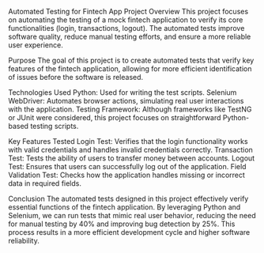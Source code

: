 Automated Testing for Fintech App
Project Overview
This project focuses on automating the testing of a mock fintech application to verify its core functionalities (login, transactions, logout). 
The automated tests improve software quality, reduce manual testing efforts, and ensure a more reliable user experience.

Purpose
The goal of this project is to create automated tests that verify key features of the fintech application, allowing for more efficient identification of issues before the software is released.

Technologies Used
Python: Used for writing the test scripts.
Selenium WebDriver: Automates browser actions, simulating real user interactions with the application.
Testing Framework: Although frameworks like TestNG or JUnit were considered, this project focuses on straightforward Python-based testing scripts.

Key Features Tested
Login Test: Verifies that the login functionality works with valid credentials and handles invalid credentials correctly.
Transaction Test: Tests the ability of users to transfer money between accounts.
Logout Test: Ensures that users can successfully log out of the application.
Field Validation Test: Checks how the application handles missing or incorrect data in required fields.

Conclusion
The automated tests designed in this project effectively verify essential functions of the fintech application. 
By leveraging Python and Selenium, we can run tests that mimic real user behavior, reducing the need for manual testing by 40% and improving bug detection by 25%. 
This process results in a more efficient development cycle and higher software reliability.
